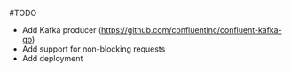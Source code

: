 #TODO

- Add Kafka producer (https://github.com/confluentinc/confluent-kafka-go)
- Add support for non-blocking requests
- Add deployment
